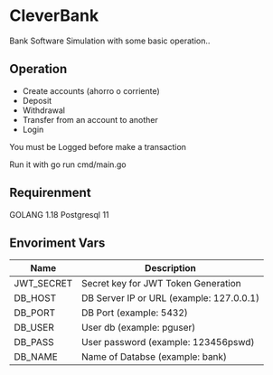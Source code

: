 # CleverBank
Bank Software Simulation with some basic operation..

## Operation

- Create accounts (ahorro o corriente)
- Deposit
- Withdrawal
- Transfer from an account to another
- Login

You must be Logged before make a transaction

Run it with
go run cmd/main.go


## Requirenment
GOLANG 1.18
Postgresql 11


## Envoriment Vars

| Name              | Description                              |
|-------------------|------------------------------------------|
| JWT_SECRET        | Secret key for JWT Token Generation      |
| DB_HOST           | DB Server IP or URL (example: 127.0.0.1) |
| DB_PORT           | DB Port (example: 5432)                  |
| DB_USER           | User db (example: pguser)                |
| DB_PASS           | User password (example: 123456pswd)      |
| DB_NAME           | Name of Databse (example: bank)          |
